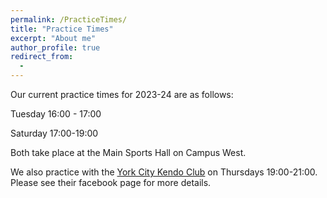 ```yaml
---
permalink: /PracticeTimes/
title: "Practice Times"
excerpt: "About me"
author_profile: true
redirect_from: 
  - 
---
```


Our current practice times for 2023-24 are as follows:

Tuesday 16:00 - 17:00

Saturday 17:00-19:00

Both take place at the Main Sports Hall on Campus West.

We also practice with the [York City Kendo Club](https://www.facebook.com/YorkKendoClub/?locale=en_GB) on Thursdays 19:00-21:00. Please see their facebook page for more details.

